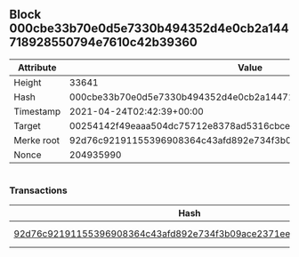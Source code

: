## Block 000cbe33b70e0d5e7330b494352d4e0cb2a144718928550794e7610c42b39360

Attribute | Value
--- | ---
Height | 33641
Hash | 000cbe33b70e0d5e7330b494352d4e0cb2a144718928550794e7610c42b39360
Timestamp | 2021-04-24T02:42:39+00:00
Target | 00254142f49eaaa504dc75712e8378ad5316cbcead634704b3734b6271167cc4
Merke root | 92d76c92191155396908364c43afd892e734f3b09ace2371eeb735fa3e5ad73b
Nonce | 204935990

```

```

### Transactions

Hash | Amount
--- | ---
[92d76c92191155396908364c43afd892e734f3b09ace2371eeb735fa3e5ad73b](92d76c92191155396908364c43afd892e734f3b09ace2371eeb735fa3e5ad73b.md) | 10.00000000 SKEPTI 
